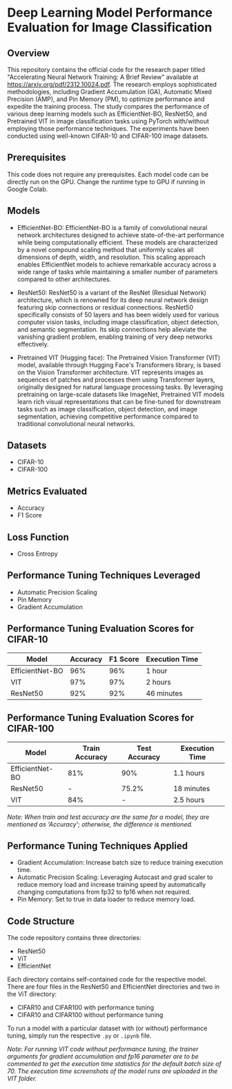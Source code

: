 # Deep Learning Model Performance Evaluation for Image Classification

## Overview
This repository contains the official code for the research paper titled "Accelerating Neural Network Training: A Brief Review" available at https://arxiv.org/pdf/2312.10024.pdf. The research employs sophisticated methodologies, including Gradient Accumulation (GA), Automatic Mixed Precision (AMP), and Pin Memory (PM), to optimize performance and expedite the training process. The study compares the performance of various deep learning models such as EfficientNet-BO, ResNet50, and Pretrained VIT in image classification tasks using PyTorch with/without employing those performance techniques. The experiments have been conducted using well-known CIFAR-10 and CIFAR-100 image datasets.

## Prerequisites
This code does not require any prerequisites. Each model code can be directly run on the GPU. Change the runtime type to GPU if running in Google Colab.

## Models
- EfficientNet-BO: EfficientNet-BO is a family of convolutional neural network architectures designed to achieve state-of-the-art performance while being computationally efficient. These models are characterized by a novel compound scaling method that uniformly scales all dimensions of depth, width, and resolution. This scaling approach enables EfficientNet models to achieve remarkable accuracy across a wide range of tasks while maintaining a smaller number of parameters compared to other architectures.

- ResNet50: ResNet50 is a variant of the ResNet (Residual Network) architecture, which is renowned for its deep neural network design featuring skip connections or residual connections. ResNet50 specifically consists of 50 layers and has been widely used for various computer vision tasks, including image classification, object detection, and semantic segmentation. Its skip connections help alleviate the vanishing gradient problem, enabling training of very deep networks effectively.

- Pretrained VIT (Hugging face): The Pretrained Vision Transformer (VIT) model, available through Hugging Face's Transformers library, is based on the Vision Transformer architecture. VIT represents images as sequences of patches and processes them using Transformer layers, originally designed for natural language processing tasks. By leveraging pretraining on large-scale datasets like ImageNet, Pretrained VIT models learn rich visual representations that can be fine-tuned for downstream tasks such as image classification, object detection, and image segmentation, achieving competitive performance compared to traditional convolutional neural networks.

## Datasets
- CIFAR-10
- CIFAR-100

## Metrics Evaluated
- Accuracy
- F1 Score

## Loss Function
- Cross Entropy

## Performance Tuning Techniques Leveraged
- Automatic Precision Scaling
- Pin Memory
- Gradient Accumulation

## Performance Tuning Evaluation Scores for CIFAR-10

| Model           | Accuracy | F1 Score | Execution Time |
|-----------------|----------|----------|----------------|
| EfficientNet-BO | 96%      | 96%      | 1 hour         |
| VIT             | 97%      | 97%      | 2 hours        |
| ResNet50        | 92%      | 92%      | 46 minutes     |

## Performance Tuning Evaluation Scores for CIFAR-100

| Model           | Train Accuracy | Test Accuracy | Execution Time |
|-----------------|----------------|---------------|----------------|
| EfficientNet-BO | 81%            | 90%           | 1.1 hours      |
| ResNet50        | -              | 75.2%         | 18 minutes     |
| VIT             | 84%            | -             | 2.5 hours      |

*Note: When train and test accuracy are the same for a model, they are mentioned as 'Accuracy'; otherwise, the difference is mentioned.*

## Performance Tuning Techniques Applied
- Gradient Accumulation: Increase batch size to reduce training execution time.
- Automatic Precision Scaling: Leveraging Autocast and grad scaler to reduce memory load and increase training speed by automatically changing computations from fp32 to fp16 when not required.
- Pin Memory: Set to true in data loader to reduce memory load.

## Code Structure
The code repository contains three directories:
- ResNet50
- ViT
- EfficientNet

Each directory contains self-contained code for the respective model. There are four files in the ResNet50 and EfficientNet directories and two in the ViT directory:
- CIFAR10 and CIFAR100 with performance tuning
- CIFAR10 and CIFAR100 without performance tuning

To run a model with a particular dataset with (or without) performance tuning, simply run the respective `.py` or `.ipynb` file.

*Note: For running VIT code without performance tuning, the trainer arguments for gradient accumulation and fp16 parameter are to be commented to get the execution time statistics for the default batch size of 70. The execution time screenshots of the model runs are uploaded in the VIT folder.*

